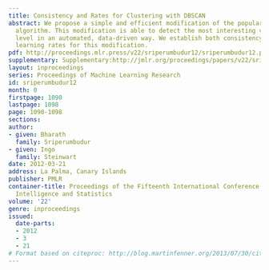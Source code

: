 ```yaml
---
title: Consistency and Rates for Clustering with DBSCAN
abstract: We propose a simple and efficient modification of the popular DBSCAN clustering
  algorithm. This modification is able to detect the most interesting vertical threshold
  level in an automated, data-driven way. We establish both consistency and optimal
  learning rates for this modification.
pdf: http://proceedings.mlr.press/v22/sriperumbudur12/sriperumbudur12.pdf
supplementary: Supplementary:http://jmlr.org/proceedings/papers/v22/sriperumbudur12/sriperumbudur12Supple.pdf
layout: inproceedings
series: Proceedings of Machine Learning Research
id: sriperumbudur12
month: 0
firstpage: 1090
lastpage: 1098
page: 1090-1098
sections: 
author:
- given: Bharath
  family: Sriperumbudur
- given: Ingo
  family: Steinwart
date: 2012-03-21
address: La Palma, Canary Islands
publisher: PMLR
container-title: Proceedings of the Fifteenth International Conference on Artificial
  Intelligence and Statistics
volume: '22'
genre: inproceedings
issued:
  date-parts:
  - 2012
  - 3
  - 21
# Format based on citeproc: http://blog.martinfenner.org/2013/07/30/citeproc-yaml-for-bibliographies/
---
```

